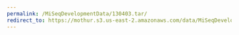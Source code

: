 ```yaml
---
permalink: /MiSeqDevelopmentData/130403.tar/
redirect_to: https://mothur.s3.us-east-2.amazonaws.com/data/MiSeqDevelopmentData/130403.tar
---
```


